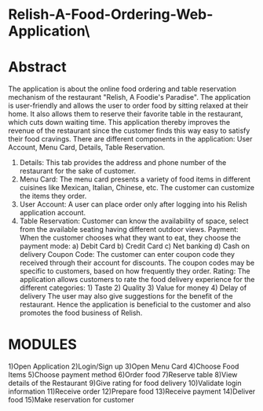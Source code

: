 # Relish-A-Food-Ordering-Web-Application\
# Abstract
The application is about the online food ordering and table reservation mechanism of the restaurant "Relish, A Foodie's Paradise". The application is user-friendly and allows the user to order food by sitting relaxed at their home. It also allows them to reserve their favorite table in the restaurant, which cuts down waiting time. This application thereby improves the revenue of the restaurant since the customer finds this way easy to satisfy their food cravings.
There are different components in the application: User Account, Menu Card, Details, Table Reservation.
1) Details: This tab provides the address and phone number of the restaurant for the sake of customer.
2) Menu Card: The menu card presents a variety of food items in different cuisines like Mexican, Italian, Chinese, etc. The customer can customize the items they order.
3) User Account: A user can place order only after logging into his Relish application account.
4) Table Reservation: Customer can know the availability of space, select from the available seating having different outdoor views.
Payment: When the customer chooses what they want to eat, they choose the payment mode:
a) Debit Card                                                                      b) Credit Card
          c) Net banking                                                                    d) Cash on delivery
Coupon Code: The customer can enter coupon code they received through their account for discounts. The coupon codes may be specific to customers, based on how frequently they order.
Rating: The application allows customers to rate the food delivery experience for the different categories: 1) Taste 2) Quality 3) Value for money 4) Delay of delivery
The user may also give suggestions for the benefit of the restaurant.
Hence the application is beneficial to the customer and also promotes the food business of Relish.

# MODULES
1)Open Application
2)Login/Sign up
3)Open Menu Card
4)Choose Food Items
5)Choose payment method
6)Order food
7)Reserve table
8)View details of the Restaurant
9)Give rating for food delivery
10)Validate login information
11)Receive order
12)Prepare food
13)Receive payment
14)Deliver food
15)Make reservation for customer
